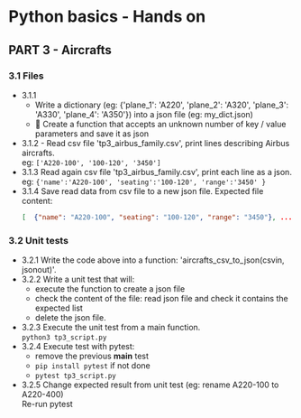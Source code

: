 # Python basics - Hands on

## PART 3 - Aircrafts

### 3.1 Files

- 3.1.1 
  - Write a dictionary (eg: {'plane_1': 'A220', 'plane_2': 'A320', 'plane_3': 'A330', 'plane_4': 'A350'}) into a json file (eg: my_dict.json)
  -  💪 Create a function that accepts an unknown number of key / value parameters and save it as json
- 3.1.2 - Read csv file 'tp3_airbus_family.csv', print lines describing Airbus aircrafts.  
  eg: ```['A220-100', '100-120', '3450']```
- 3.1.3 Read again csv file 'tp3_airbus_family.csv', print each line as a json.  
  eg: ```{'name':'A220-100', 'seating':'100-120', 'range':'3450' }```
- 3.1.4 Save read data from csv file to a new json file.  Expected file content:
  ```json
  [  {"name": "A220-100", "seating": "100-120", "range": "3450"}, ... ]
  ```

### 3.2 Unit tests

- 3.2.1 Write the code above into a function: 'aircrafts_csv_to_json(csvin, jsonout)'.  
- 3.2.2 Write a unit test that will:
  - execute the function to create a json file
  - check the content of the file: read json file and check it contains the expected list 
  - delete the json file.
- 3.2.3 Execute the unit test from a main function.  
  `python3 tp3_script.py`
- 3.2.4 Execute test with pytest:
  - remove the previous __main__ test
  - `pip install pytest` if not done
  - `pytest tp3_script.py`
- 3.2.5 Change expected result from unit test (eg: rename A220-100 to A220-400)  
  Re-run pytest
